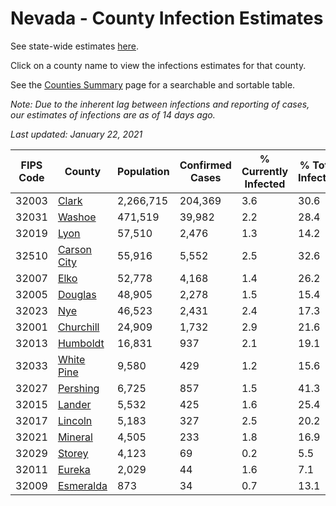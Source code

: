 # Nevada - County Infection Estimates

See state-wide estimates [here](/infections/us-nv).

Click on a county name to view the infections estimates for that county.

See the [Counties Summary](/infections/summary-counties) page for a searchable and sortable table.

*Note: Due to the inherent lag between infections and reporting of cases, our estimates of infections are as of 14 days ago.*

*Last updated: January 22, 2021*

|   FIPS Code |                     County |   Population |   Confirmed Cases |   % Currently Infected |   % Total Infected |
|-------------|----------------------------|--------------|-------------------|------------------------|--------------------|
|       32003 |             [Clark](clark) |    2,266,715 |           204,369 |                    3.6 |               30.6 |
|       32031 |           [Washoe](washoe) |      471,519 |            39,982 |                    2.2 |               28.4 |
|       32019 |               [Lyon](lyon) |       57,510 |             2,476 |                    1.3 |               14.2 |
|       32510 | [Carson City](carson-city) |       55,916 |             5,552 |                    2.5 |               32.6 |
|       32007 |               [Elko](elko) |       52,778 |             4,168 |                    1.4 |               26.2 |
|       32005 |         [Douglas](douglas) |       48,905 |             2,278 |                    1.5 |               15.4 |
|       32023 |                 [Nye](nye) |       46,523 |             2,431 |                    2.4 |               17.3 |
|       32001 |     [Churchill](churchill) |       24,909 |             1,732 |                    2.9 |               21.6 |
|       32013 |       [Humboldt](humboldt) |       16,831 |               937 |                    2.1 |               19.1 |
|       32033 |   [White Pine](white-pine) |        9,580 |               429 |                    1.2 |               15.6 |
|       32027 |       [Pershing](pershing) |        6,725 |               857 |                    1.5 |               41.3 |
|       32015 |           [Lander](lander) |        5,532 |               425 |                    1.6 |               25.4 |
|       32017 |         [Lincoln](lincoln) |        5,183 |               327 |                    2.5 |               20.2 |
|       32021 |         [Mineral](mineral) |        4,505 |               233 |                    1.8 |               16.9 |
|       32029 |           [Storey](storey) |        4,123 |                69 |                    0.2 |                5.5 |
|       32011 |           [Eureka](eureka) |        2,029 |                44 |                    1.6 |                7.1 |
|       32009 |     [Esmeralda](esmeralda) |          873 |                34 |                    0.7 |               13.1 |